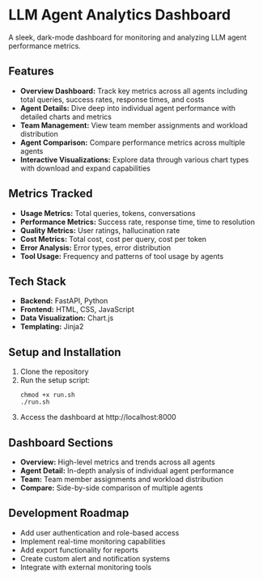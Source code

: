 # LLM Agent Analytics Dashboard

A sleek, dark-mode dashboard for monitoring and analyzing LLM agent performance metrics.

## Features

- **Overview Dashboard:** Track key metrics across all agents including total queries, success rates, response times, and costs
- **Agent Details:** Dive deep into individual agent performance with detailed charts and metrics
- **Team Management:** View team member assignments and workload distribution
- **Agent Comparison:** Compare performance metrics across multiple agents
- **Interactive Visualizations:** Explore data through various chart types with download and expand capabilities

## Metrics Tracked

- **Usage Metrics:** Total queries, tokens, conversations
- **Performance Metrics:** Success rate, response time, time to resolution
- **Quality Metrics:** User ratings, hallucination rate
- **Cost Metrics:** Total cost, cost per query, cost per token
- **Error Analysis:** Error types, error distribution
- **Tool Usage:** Frequency and patterns of tool usage by agents

## Tech Stack

- **Backend:** FastAPI, Python
- **Frontend:** HTML, CSS, JavaScript
- **Data Visualization:** Chart.js
- **Templating:** Jinja2

## Setup and Installation

1. Clone the repository
2. Run the setup script:
   ```
   chmod +x run.sh
   ./run.sh
   ```
3. Access the dashboard at http://localhost:8000

## Dashboard Sections

- **Overview:** High-level metrics and trends across all agents
- **Agent Detail:** In-depth analysis of individual agent performance
- **Team:** Team member assignments and workload distribution
- **Compare:** Side-by-side comparison of multiple agents

## Development Roadmap

- Add user authentication and role-based access
- Implement real-time monitoring capabilities
- Add export functionality for reports
- Create custom alert and notification systems
- Integrate with external monitoring tools